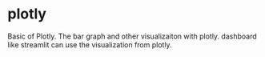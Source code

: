 # plotly
Basic of Plotly. The bar graph and other visualizaiton with plotly. dashboard like streamlit can use the visualization from plotly.
